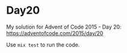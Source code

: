 # Day20

My solution for Advent of Code 2015 - Day 20: https://adventofcode.com/2015/day/20

Use `mix test` to run the code.
